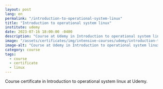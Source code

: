 ```yaml
---
layout: post
lang: en
permalink: "/introduction-to-operational-system-linux"
title: "Introduction to operational system linux"
institute: udemy
date: 2023-07-16 18:00:00 -0400
description: "Course at Udemy in Introduction to operational system linux."
image: "/assets/certificates/img/intensive-courses/udemy/introduction-to-operational-system-linux.jpg"
image-alt: "Course at Udemy in Introduction to operational system linux certificate."
category: course
tags:
  - course
  - certificate
  - linux
---
```


Course certificate in Introduction to operational system linux at Udemy.
